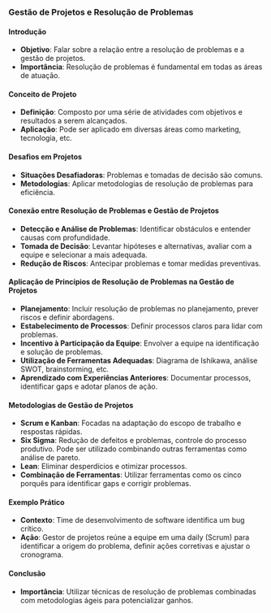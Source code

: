 ### Gestão de Projetos e Resolução de Problemas

#### Introdução

- **Objetivo**: Falar sobre a relação entre a resolução de problemas e a gestão de projetos.
- **Importância**: Resolução de problemas é fundamental em todas as áreas de atuação.

#### Conceito de Projeto

- **Definição**: Composto por uma série de atividades com objetivos e resultados a serem alcançados.
- **Aplicação**: Pode ser aplicado em diversas áreas como marketing, tecnologia, etc.

#### Desafios em Projetos

- **Situações Desafiadoras**: Problemas e tomadas de decisão são comuns.
- **Metodologias**: Aplicar metodologias de resolução de problemas para eficiência.

#### Conexão entre Resolução de Problemas e Gestão de Projetos

- **Detecção e Análise de Problemas**: Identificar obstáculos e entender causas com profundidade.
- **Tomada de Decisão**: Levantar hipóteses e alternativas, avaliar com a equipe e selecionar a mais adequada.
- **Redução de Riscos**: Antecipar problemas e tomar medidas preventivas.

#### Aplicação de Princípios de Resolução de Problemas na Gestão de Projetos

- **Planejamento**: Incluir resolução de problemas no planejamento, prever riscos e definir abordagens.
- **Estabelecimento de Processos**: Definir processos claros para lidar com problemas.
- **Incentivo à Participação da Equipe**: Envolver a equipe na identificação e solução de problemas.
- **Utilização de Ferramentas Adequadas**: Diagrama de Ishikawa, análise SWOT, brainstorming, etc.
- **Aprendizado com Experiências Anteriores**: Documentar processos, identificar gaps e adotar planos de ação.

#### Metodologias de Gestão de Projetos

- **Scrum e Kanban**: Focadas na adaptação do escopo de trabalho e respostas rápidas.
- **Six Sigma**: Redução de defeitos e problemas, controle do processo produtivo. Pode ser utilizado combinando outras ferramentas como análise de pareto.
- **Lean**: Eliminar desperdícios e otimizar processos.
- **Combinação de Ferramentas**: Utilizar ferramentas como os cinco porquês para identificar gaps e corrigir problemas.

#### Exemplo Prático

- **Contexto**: Time de desenvolvimento de software identifica um bug crítico.
- **Ação**: Gestor de projetos reúne a equipe em uma daily (Scrum) para identificar a origem do problema, definir ações corretivas e ajustar o cronograma.

#### Conclusão

- **Importância**: Utilizar técnicas de resolução de problemas combinadas com metodologias ágeis para potencializar ganhos.
